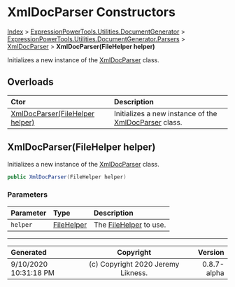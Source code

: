 ﻿# XmlDocParser Constructors

[Index](../index.md) > [ExpressionPowerTools.Utilities.DocumentGenerator](ExpressionPowerTools.Utilities.DocumentGenerator.a.md) > [ExpressionPowerTools.Utilities.DocumentGenerator.Parsers](ExpressionPowerTools.Utilities.DocumentGenerator.Parsers.n.md) > [XmlDocParser](ExpressionPowerTools.Utilities.DocumentGenerator.Parsers.XmlDocParser.cs.md) > **XmlDocParser(FileHelper helper)**

Initializes a new instance of the [XmlDocParser](ExpressionPowerTools.Utilities.DocumentGenerator.Parsers.XmlDocParser.cs.md) class.

## Overloads

| Ctor | Description |
| :-- | :-- |
| [XmlDocParser(FileHelper helper)](#xmldocparserfilehelper-helper) | Initializes a new instance of the [XmlDocParser](ExpressionPowerTools.Utilities.DocumentGenerator.Parsers.XmlDocParser.cs.md) class. |

## XmlDocParser(FileHelper helper)

Initializes a new instance of the [XmlDocParser](ExpressionPowerTools.Utilities.DocumentGenerator.Parsers.XmlDocParser.cs.md) class.

```csharp
public XmlDocParser(FileHelper helper)
```

### Parameters

| Parameter | Type | Description |
| :-- | :-- | :-- |
| `helper` | [FileHelper](ExpressionPowerTools.Utilities.DocumentGenerator.IO.FileHelper.cs.md) | The [FileHelper](ExpressionPowerTools.Utilities.DocumentGenerator.IO.FileHelper.cs.md) to use. |



---

| Generated | Copyright | Version |
| :-- | :-: | --: |
| 9/10/2020 10:31:18 PM | (c) Copyright 2020 Jeremy Likness. | 0.8.7-alpha |
